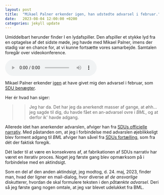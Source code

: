 ```yaml
---
layout: post
title:  "Mikael Palner erkender igen, han udstedte advarsel i februar."
date:   2023-08-04 12:00:00 +0200
categories: jekyll update
---
```

Umiddelbart herunder finder I en lydafspiller. Den afspiller et stykke lyd fra en optagelse af det sidste møde, jeg havde med Mikael Palner, imens der stadig var en chance for, at vi kunne fortsætte vores samarbejde. Samtalen foregår over videokonference.

<div>
 <audio controls="controls" src="/pift/custom_assets/audio/det_har_jeg_da_anerkendt_masser_af_gange_0408.mp3">
  Your browser does not support the audio tag.
 </audio>
</div>

Mikael Palner erkender [igen][mp_erkender_advarsel] at have givet mig den advarsel i februar, som [SDU benægter][sdu_benægter_advarsel].

Her ér hvad han siger:
> <blockquote>Jeg har da. Det har jeg da anerkendt masser af gange, at øhh... jeg sagde til dig, du havde fået en an-advarsel ovre i <i title="Laboratoriet der var min primære arbejdsplads">BML</i>, og at derfor ik' havde adgang.</blockquote>

Allerede idet han anerkender advarslen, afviger han fra [SDUs officielle narrativ][sdu_benægter_advarsel]. Med påstanden om, at jeg i forbindelse med advarslen øjeblikkeligt blev forment adgang til <i>BML</i> afviger han såvel fra [SDUs fortælling][sdu_benægter_advarsel], som fra dét der faktisk foregik.

Dét lader til at være en konsekvens af, at fabrikationen af SDUs narrativ har været en iterativ proces. Noget jeg første gang blev opmærksom på i forbindelse med en aktindsigt.

Som en del af den anden aktindsigt, jeg modtog, d. 24. maj, 2023, finder man, hvad der ligner en mail-dialog, hvor diverse af <i>de ansvarlige</i> diskutterer, hvordan de skal formulere teksten i den <i>påtænkte advarsel</i>. Deri så jeg første gang nogen omtale, at jeg var blevet udelukket fra BML.

<div>
<!--
Modsat [samtalen vi havde d. 16. juni][mp_erkender_advarsel] er det mit indtryk, at Mikael er bedre forberedt på samtalen. 

Bl.a. fremgår det tydeligt, at han er blevet instrueret
på mit kontor, imens flere af mine kollegaer er til stede. 
Jeg ankom til kontoret, og fandt Mikael i færd med at etablere sig selv som administrator på min <span title="Det er SDUs officielle position, at computeren blev stjålet, mindre end en dag før, jeg skulle have afhentet den på Kirsten Kyviks kontor. Det ser dog mest ud som om, de fik den til at forsvinde, da jeg fortalte dem, der var data på den, jeg skulle bruge i forbindelse med den forestående politianmeldelse.">arbejdscomputer</span>. Han blev tydeligt overrasket over at se mig.


Om end den coach'ing Mikael havde fået af SDU HR undertiden fandt indpas i Mikaels <span title="&quot;Jeg kender ikke noget til din sag&quot;">ytringer</span>, kommer Mikael også til at være ærlig omkring nogle ting.

Selv finder jeg det bemærkelsesværdigt, hvordan 

Det er, fra mit perspektiv, ganske bemærkelsesværdigt, hvordan Mikaels tonefald veksler, når han, henholdsvis
<ul>
<li>forsøger at spille rollen som <i>den faglige vejleder, der ikke er involveret i &quot;sagen&quot;</i>, han er blevet tildelt i SDUs officielle fortælling, og</li>
<li>når han ærligt erkender dét, der fremstiller SDUs officielle fortælling som en usandfærdig fabrikation.</li>
</ul>

Mikael udstedte en mundtlig advarsel d. 20. februar, 2023. SDU påstår, jeg fik <span title="I.e.: &quot;Vi går ikke videre med sagen&quot;">det modsatte </span> at vide. Det påstår SDU selvom de ved, det ikke er sandt, fordi de selvfølgelig selv fandt på dén historie for at underminére sandheden.

Det er også værd at bemærke, hvad Mikael fortæller om dén advarsel, der faktisk er inkluderet i SDUs officielle narrativ.
<ul>
<li>&quot;Jeg ved godt, du har fået en advarsel.&quot;, og</li>
<li>&quot;Jeg har ikke engang set advarslen.&quot;.</li>
</ul>

I samtalen, der finder sted d. 16. juni, 2023, bliver jeg noget forundret over påstandene. Jeg ved nu, det skyldes, Mikael ved, jeg har fået en advarsel, der først bliver truffet afgørelse om 26 dage senere, d. 12. juli, 2023.

Hvis ikke Mikael kan spå, fremstiller hans viden om afgørelsen, der endnu ikke er truffet, uden videre, at:
<ul>
<li>&quot;løgn&quot; er en utilstrækkeligt alvorlig betegnelse af Mikaels påstand om sin totale uvidenhed om <i>min sag</i>, og</li>
<li>at SDU HR har forbrudt sig mod deres tavshedspligt, min retssikkerhed, og enhver forståelse af <i>god skik</i>.</li>
</ul>
-->
</div>

[mp_erkender_advarsel]: https://occupiedusername.github.io/pift/jekyll/update/2023/06/16/mp_erkender_advarsel.html
[sdu_benægter_advarsel]: https://occupiedusername.github.io/pift/jekyll/update/2023/07/12/sdu_benaegter_advarsel.html

